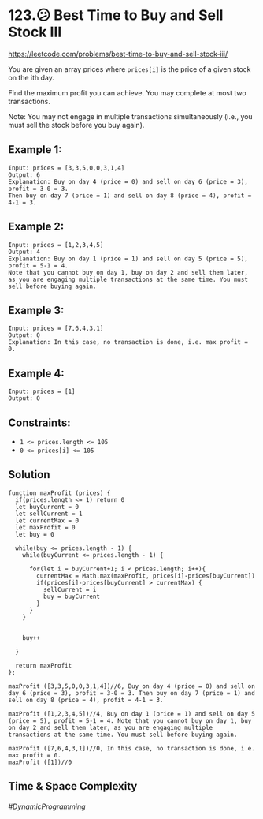 # 123.:confused: Best Time to Buy and Sell Stock III
https://leetcode.com/problems/best-time-to-buy-and-sell-stock-iii/

You are given an array prices where `prices[i]` is the price of a given stock on the ith day.

Find the maximum profit you can achieve. You may complete at most two transactions.

Note: You may not engage in multiple transactions simultaneously (i.e., you must sell the stock before you buy again).

##  Example 1:
````
Input: prices = [3,3,5,0,0,3,1,4]
Output: 6
Explanation: Buy on day 4 (price = 0) and sell on day 6 (price = 3), profit = 3-0 = 3.
Then buy on day 7 (price = 1) and sell on day 8 (price = 4), profit = 4-1 = 3.
````
## Example 2:
````
Input: prices = [1,2,3,4,5]
Output: 4
Explanation: Buy on day 1 (price = 1) and sell on day 5 (price = 5), profit = 5-1 = 4.
Note that you cannot buy on day 1, buy on day 2 and sell them later, as you are engaging multiple transactions at the same time. You must sell before buying again.
````
## Example 3:
````
Input: prices = [7,6,4,3,1]
Output: 0
Explanation: In this case, no transaction is done, i.e. max profit = 0.
````
## Example 4:
````
Input: prices = [1]
Output: 0
 ````
## Constraints:
- `1 <= prices.length <= 105`
- `0 <= prices[i] <= 105`
## Solution 
````
function maxProfit (prices) {
  if(prices.length <= 1) return 0
  let buyCurrent = 0
  let sellCurrent = 1
  let currentMax = 0
  let maxProfit = 0
  let buy = 0
  
  while(buy <= prices.length - 1) {
    while(buyCurrent <= prices.length - 1) {
      
      for(let i = buyCurrent+1; i < prices.length; i++){
        currentMax = Math.max(maxProfit, prices[i]-prices[buyCurrent])
        if(prices[i]-prices[buyCurrent] > currentMax) {
          sellCurrent = i
          buy = buyCurrent
        }
      }
    }
    
    
    buy++
    
  }
  
  return maxProfit  
};

maxProfit ([3,3,5,0,0,3,1,4])//6, Buy on day 4 (price = 0) and sell on day 6 (price = 3), profit = 3-0 = 3. Then buy on day 7 (price = 1) and sell on day 8 (price = 4), profit = 4-1 = 3.

maxProfit ([1,2,3,4,5])//4, Buy on day 1 (price = 1) and sell on day 5 (price = 5), profit = 5-1 = 4. Note that you cannot buy on day 1, buy on day 2 and sell them later, as you are engaging multiple transactions at the same time. You must sell before buying again.

maxProfit ([7,6,4,3,1])//0, In this case, no transaction is done, i.e. max profit = 0.
maxProfit ([1])//0
````
## Time & Space Complexity

###### #DynamicProgramming
